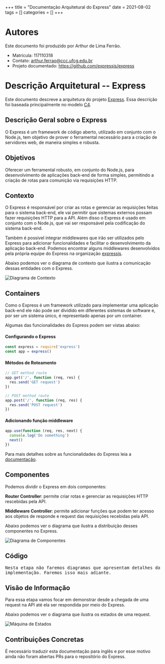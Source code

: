 +++
title = "Documentação Arquitetural do Express"
date = 2021-08-02
tags = []
categories = []
+++

# Autores

Este documento foi produzido por Arthur de Lima Ferrão.

- Matrícula: 117110318
- Contato: arthur.ferrao@ccc.ufcg.edu.br
- Projeto documentado: https://github.com/expressjs/express

# Descrição Arquitetural -- Express

Este documento descreve a arquitetura do projeto [Express](https://github.com/expressjs/express). Essa descrição foi baseada principalmente no modelo [C4](https://c4model.com/).

## Descrição Geral sobre o Express

O Express é um framework de código aberto, utilizado em conjunto com o Node.js, tem objetivo de prover o ferramental necessário para a criação de servidores web, de maneira simples e robusta.

## Objetivos

Oferecer um ferramental robusto, em conjunto do Node.js, para desenvolvimento de aplicações back-end de forma simples, permitindo a criação de rotas para comunição via requisições HTTP.

## Contexto

O Express é responsável por criar as rotas e gerenciar as requisições feitas para o sistema back-end, ele vai permitir que sistemas externos possam fazer requisições HTTP para a API. Além disso o Express é usado em conjunto com o Node.js, que vai ser responsável pela codificação do sistema back-end.

Também é possivel integrar middlewares que irão ser utilizados pelo Express para adicionar funcionalidades e facilitar o desenvolvimento da aplicação back-end. Podemos encontrar alguns middlewares desenvolvidos pela própria equipe do Express na organização [expressjs](https://github.com/expressjs).

Abaixo podemos ver o diagrama de contexto que ilustra a comunicação dessas entidades com o Express.

![Diagrama de Contexto](diagrama-contexto.png)

## Containers

Como o Express é um framework utilizado para implementar uma aplicação back-end ele não pode ser dividido em diferentes sistemas de software e, por ser um sistema único, é representado apenas por um container.

Algumas das funcionalidades do Express podem ser vistas abaixo:

#### Configurando o Express

```js
const express = require('express')
const app = express()
```

#### Métodos de Roteamento

```js
// GET method route
app.get('/', function (req, res) {
  res.send('GET request')
})

// POST method route
app.post('/', function (req, res) {
  res.send('POST request')
})
```

#### Adicionando função middleware

```js
app.use(function (req, res, next) {
  console.log('Do something')
  next()
})
```

Para mais detalhes sobre as funcionalidades do Express leia a [documentação](https://expressjs.com/en/guide/routing.html).

## Componentes

Podemos dividir o Express em dois componentes:

**Router Controller**: permite criar rotas e gerenciar as requisições HTTP rescebidas pela API.

**Middleware Controller**: permite adicionar funções que podem ter acesso aos objetos de responde e request das requisições recebidas pela API.

Abaixo podemos ver o diagrama que ilustra a distribuição desses componentes no Express.

![Diagrama de Componentes](diagrama-componentes.png)

## Código

<pre>
Nesta etapa não faremos diagramas que apresentam detalhes da
implementação. Faremos isso mais adiante.
</pre>

## Visão de Informação

Para essa etapa vamos focar em demonstrar desde a chegada de uma request na API até ela ser respondida por meio do Express.

Abaixo podemos ver o diagrama que ilustra os estados de uma request.

![Máquina de Estados](maquina-de-estados.png)

## Contribuições Concretas

É necessário traduzir esta documentação para inglês e por esse motivo ainda não foram abertas PRs para o repositório do Express.